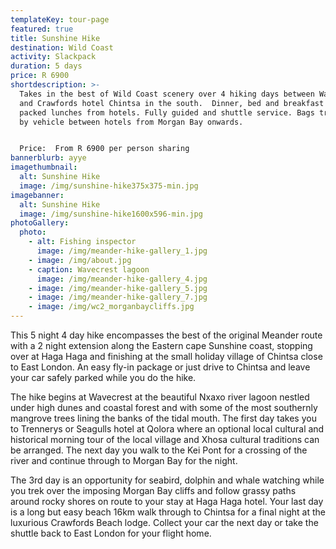 ```yaml
---
templateKey: tour-page
featured: true
title: Sunshine Hike
destination: Wild Coast
activity: Slackpack
duration: 5 days
price: R 6900
shortdescription: >-
  Takes in the best of Wild Coast scenery over 4 hiking days between Wavecrest
  and Crawfords hotel Chintsa in the south.  Dinner, bed and breakfast with
  packed lunches from hotels. Fully guided and shuttle service. Bags transported
  by vehicle between hotels from Morgan Bay onwards.


  Price:  From R 6900 per person sharing
bannerblurb: ayye
imagethumbnail:
  alt: Sunshine Hike
  image: /img/sunshine-hike375x375-min.jpg
imagebanner:
  alt: Sunshine Hike
  image: /img/sunshine-hike1600x596-min.jpg
photoGallery:
  photo:
    - alt: Fishing inspector
      image: /img/meander-hike-gallery_1.jpg
    - image: /img/about.jpg
    - caption: Wavecrest lagoon
      image: /img/meander-hike-gallery_4.jpg
    - image: /img/meander-hike-gallery_5.jpg
    - image: /img/meander-hike-gallery_7.jpg
    - image: /img/wc2_morganbaycliffs.jpg
---
```



This 5 night 4 day hike encompasses the best of the original Meander route with a 2 night extension along the Eastern cape Sunshine coast,  stopping over at Haga Haga and finishing at the small holiday village of Chintsa close to East London.   An easy fly-in package or just drive to Chintsa and leave your car safely parked while you do the hike. 

The hike begins at Wavecrest at the beautiful Nxaxo river lagoon nestled under high dunes and coastal forest and with some of the most southernly mangrove trees lining the banks of the tidal mouth.  The first day takes you to Trennerys or Seagulls hotel at Qolora where an optional local cultural and historical morning tour of the local village and Xhosa cultural traditions can be arranged.  The next day you walk to the Kei Pont for a  crossing of the river and continue through to Morgan Bay for the night.   

The 3rd day is an opportunity for seabird, dolphin and whale watching while you trek over the imposing Morgan Bay cliffs and follow grassy paths around rocky shores on route to your stay at Haga Haga hotel.  Your last day is a long but easy beach 16km  walk through to Chintsa for a final night at the luxurious Crawfords Beach lodge.  Collect your car the next day or take the shuttle back to East London for your flight home.

